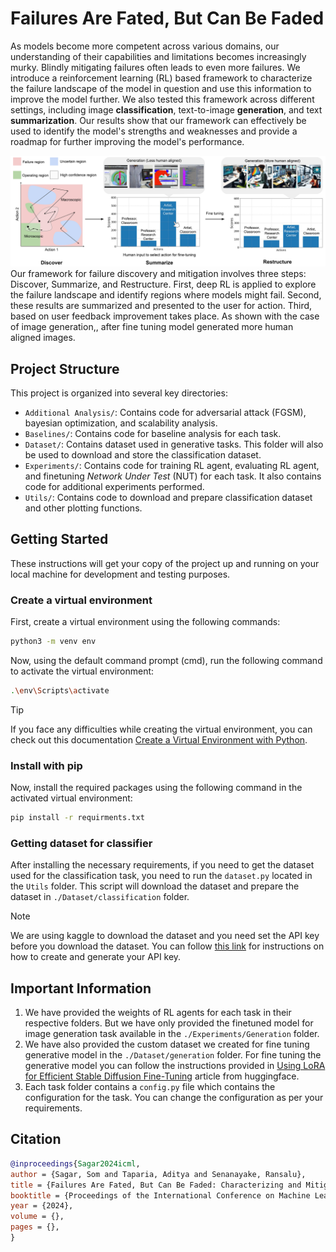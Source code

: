 # Failures Are Fated, But Can Be Faded

As models become more competent across various domains, our understanding of their capabilities and limitations becomes increasingly murky. Blindly mitigating failures often leads to even more failures. We introduce a reinforcement learning (RL) based framework to characterize the failure landscape of the model in question and use this information to improve the model further. We also tested this framework across different settings, including image **classification**, text-to-image **generation**, and text **summarization**. Our results show that our framework can effectively be used to identify the model's strengths and weaknesses and provide a roadmap for further improving the model's performance.

![alt text](<./assets/image 1.jpg>)
Our framework for failure discovery and mitigation involves three steps: Discover, Summarize, and Restructure. First, deep RL is applied to explore the failure landscape and identify regions where models might fail. Second, these results are summarized and presented to the user for action. Third, based on user feedback improvement takes place. As shown with the case of image generation,, after fine tuning model generated more human aligned images.

## Project Structure

This project is organized into several key directories:

- `Additional Analysis/`: Contains code for adversarial attack (FGSM), bayesian optimization, and scalability analysis.
- `Baselines/`: Contains code for baseline analysis for each task.
- `Dataset/`: Contains dataset used in generative tasks. This folder will also be used to download and store the classification dataset.
- `Experiments/`: Contains code for training RL agent, evaluating RL agent, and finetuning *Network Under Test* (NUT) for each task. It also contains code for additional experiments performed.
- `Utils/`: Contains code to download and prepare classification dataset and other plotting functions.

## Getting Started

These instructions will get your copy of the project up and running on your local machine for development and testing purposes.

### Create a virtual environment
First, create a virtual environment using the following commands:

```bash
python3 -m venv env
```

Now, using the default command prompt (cmd), run the following command to activate the virtual environment:

```bash
.\env\Scripts\activate
```
> [!TIP]
> If you face any difficulties while creating the virtual environment, you can check out this documentation [Create a Virtual Environment with Python](https://gist.github.com/loic-nazaries/c25ce9f7b01b107573796b026522a3ad).

### Install with pip

Now, install the required packages using the following command in the activated virtual environment:

```bash
pip install -r requirments.txt
```

### Getting dataset for classifier
After installing the necessary requirements, if you need to get the dataset used for the classification task, you need to run the `dataset.py` located in the `Utils` folder. This script will download the dataset and prepare the dataset in `./Dataset/classification` folder.

> [!NOTE]
> We are using kaggle to download the dataset and you need set the API key before you download the dataset. You can follow [this link](https://www.kaggle.com/docs/api) for instructions on how to create and generate your API key.

## Important Information

1. We have provided the weights of RL agents for each task in their respective folders. But we have only provided the finetuned model for image generation task available in the `./Experiments/Generation` folder.
2. We have also provided the custom dataset we created for fine tuning generative model in the `./Dataset/generation` folder. For fine tuning the generative model you can follow the instructions provided in [Using LoRA for Efficient Stable Diffusion Fine-Tuning](https://huggingface.co/blog/lora) article from huggingface.
3. Each task folder contains a `config.py` file which contains the configuration for the task. You can change the configuration as per your requirements.

## Citation
```bibtex
@inproceedings{Sagar2024icml,
author = {Sagar, Som and Taparia, Aditya and Senanayake, Ransalu},
title = {Failures Are Fated, But Can Be Faded: Characterizing and Mitigating Unwanted Behaviors in Large-Scale Vision and Language Models},
booktitle = {Proceedings of the International Conference on Machine Learning (ICML)},
year = {2024},
volume = {},
pages = {},
}
```